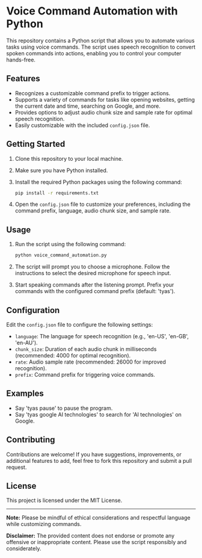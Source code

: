 
# Voice Command Automation with Python

This repository contains a Python script that allows you to automate various tasks using voice commands. The script uses speech recognition to convert spoken commands into actions, enabling you to control your computer hands-free.

## Features

- Recognizes a customizable command prefix to trigger actions.
- Supports a variety of commands for tasks like opening websites, getting the current date and time, searching on Google, and more.
- Provides options to adjust audio chunk size and sample rate for optimal speech recognition.
- Easily customizable with the included `config.json` file.

## Getting Started

1. Clone this repository to your local machine.
2. Make sure you have Python installed.
3. Install the required Python packages using the following command:

   ```bash
   pip install -r requirements.txt
   ```

4. Open the `config.json` file to customize your preferences, including the command prefix, language, audio chunk size, and sample rate.

## Usage

1. Run the script using the following command:

   ```bash
   python voice_command_automation.py
   ```

2. The script will prompt you to choose a microphone. Follow the instructions to select the desired microphone for speech input.
3. Start speaking commands after the listening prompt. Prefix your commands with the configured command prefix (default: 'tyas').

## Configuration

Edit the `config.json` file to configure the following settings:

- `language`: The language for speech recognition (e.g., 'en-US', 'en-GB', 'en-AU').
- `chunk_size`: Duration of each audio chunk in milliseconds (recommended: 4000 for optimal recognition).
- `rate`: Audio sample rate (recommended: 26000 for improved recognition).
- `prefix`: Command prefix for triggering voice commands.

## Examples

- Say 'tyas pause' to pause the program.
- Say 'tyas google AI technologies' to search for 'AI technologies' on Google.

## Contributing

Contributions are welcome! If you have suggestions, improvements, or additional features to add, feel free to fork this repository and submit a pull request.

## License

This project is licensed under the MIT License.

---

**Note:** Please be mindful of ethical considerations and respectful language while customizing commands.

**Disclaimer:** The provided content does not endorse or promote any offensive or inappropriate content. Please use the script responsibly and considerately.
```
